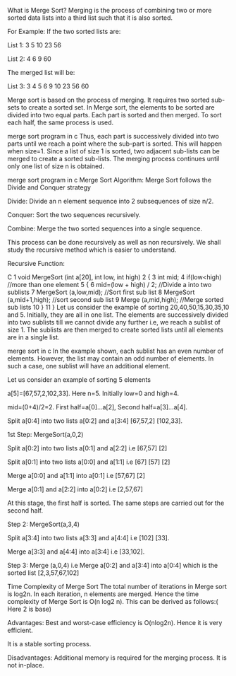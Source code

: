 What is Merge Sort?
Merging is the process of combining two or more sorted data lists into a third list such that it is also sorted.

For Example: If the two sorted lists are:

List 1: 3 5 10 23 56

List 2: 4 6 9 60

The merged list will be:

List 3: 3 4 5 6 9 10 23 56 60

Merge sort is based on the process of merging. It requires two sorted sub-sets to create a sorted set. In Merge sort, the elements to be sorted are divided into two equal parts. Each part is sorted and then merged. To sort each half, the same process is used.

merge sort program in c
Thus, each part is successively divided into two parts until we reach a point where the sub-part is sorted. This will happen when size=1. Since a list of size 1 is sorted, two adjacent sub-lists can be merged to create a sorted sub-lists. The merging process continues until only one list of size n is obtained.

merge sort program in c
Merge Sort Algorithm:
Merge Sort follows the Divide and Conquer strategy

Divide: Divide an n element sequence into 2 subsequences of size n/2.

Conquer: Sort the two sequences recursively.

Combine: Merge the two sorted sequences into a single sequence.

This process can be done recursively as well as non recursively. We shall study the recursive method which is easier to understand.

Recursive Function:

C
1
void MergeSort (int a[20], int low, int high)
2
{
3
    int mid;
4
    if(low<high)  //more than one element
5
    {
6
        mid=(low + high) / 2; //Divide a into two sublists
7
        MergeSort (a,low,mid);  //Sort first sub list
8
        MergeSort (a,mid+1,high); //sort second sub list
9
        Merge (a,mid,high);  //Merge sorted sub lists
10
    }
11
}
Let us consider the example of sorting 20,40,50,15,30,35,10 and 5. Initially, they are all in one list. The elements are successively divided into two sublists till we cannot divide any further i.e, we reach a sublist of size 1. The sublists are then merged to create sorted lists until all elements are in a single list.

merge sort in c
In the example shown, each sublist has an even number of elements. However, the list may contain an odd number of elements. In such a case, one sublist will have an additional element.

Let us consider an example of sorting 5 elements

a[5]=[67,57,2,102,33]. Here n=5. Initially low=0 and high=4.

mid=(0+4)/2=2. First half=a[0]…a[2], Second half=a[3]…a[4].

Split a[0:4] into two lists a[0:2] and a[3:4] [67,57,2] [102,33].

1st Step: MergeSort(a,0,2)

Split a[0:2] into two lists a[0:1] and a[2:2] i.e [67,57] [2]

Split a[0:1] into two lists a[0:0] and a[1:1] i.e [67] [57] [2]

Merge a[0:0] and a[1:1] into a[0:1] i.e [57,67] [2]

Merge a[0:1] and a[2:2] into a[0:2] i.e [2,57,67]

At this stage, the first half is sorted. The same steps are carried out for the second half.

Step 2: MergeSort(a,3,4)

Split a[3:4] into two lists a[3:3] and a[4:4] i.e [102] [33].

Merge a[3:3] and a[4:4] into a[3:4] i.e [33,102].

Step 3: Merge (a,0,4) i.e Merge a[0:2] and a[3:4] into a[0:4] which is the sorted list [2,3,57,67,102]

Time Complexity of Merge Sort
The total number of iterations in Merge sort is log2n. In each iteration, n elements are merged. Hence the time complexity of Merge Sort is O(n log2 n). This can be derived as follows:( Here 2 is base)

Advantages:
Best and worst-case efficiency is O(nlog2n). Hence it is very efficient.

It is a stable sorting process.

Disadvantages:
Additional memory is required for the merging process. It is not in-place.
